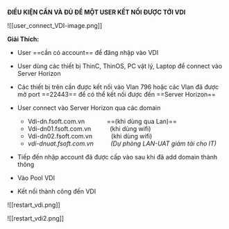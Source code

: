**ĐIỀU KIỆN CẦN VÀ ĐỦ ĐỂ MỘT USER KẾT NỐI ĐƯỢC TỚI VDI**

![[user_connect_VDI-image.png]]

**Giải Thích:**
- User ==cần có account== để đăng nhập vào VDI
- User dùng các thiết bị ThinC, ThinOS, PC vật lý, Laptop để connect vào Server Horizon
- Các thiết bị trên cần được kết nối vào Vlan 796 hoặc các Vlan đã được mở port ==22443== để có thể kết nối được đến ==Server Horizon==
- User connect vào Server Horizon qua các domain
	- Vdi-dn.fsoft.com.vn             ==(khi dùng qua Lan)==
	- Vdi-dn01.fsoft.com.vn           (khi dùng wifi)
	- Vdi-dn02.fsoft.com.vn           (khi dùng wifi)
	- *vdi-dnuat.fsoft.com.vn          (Dự phòng LAN-UAT giảm tải cho IT)*

- Tiếp đến nhập account đã được cấp vào sau khi đã add domain thành thông
- Vào Pool VDI
- Kết nối thành công đến VDI

![[restart_vdi.png]]

![[restart_vdi2.png]]
